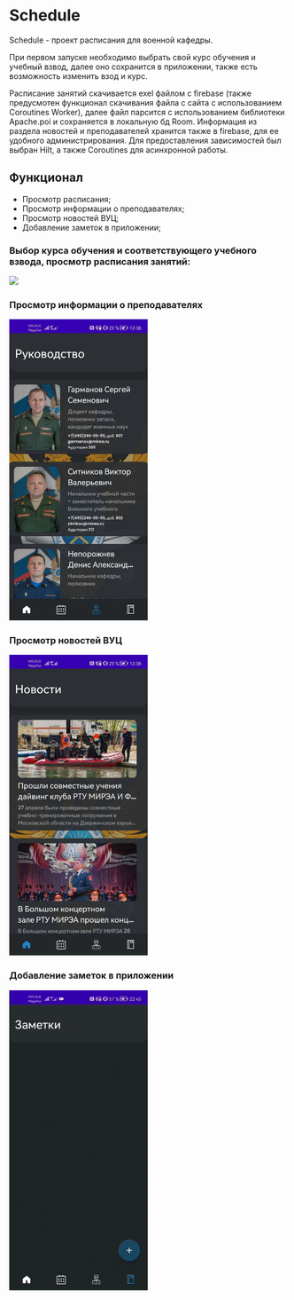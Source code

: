 # Schedule


Schedule - проект расписания для военной кафедры. 

При первом запуске необходимо выбрать свой курс обучения и учебный взвод, далее оно сохранится в приложении, также есть возможность изменить взод и курс. 

Расписание занятий скачивается exel файлом с firebase (также предусмотен функционал скачивания файла с сайта с использованием Coroutines Worker), далее файл парсится с использованием библиотеки Apache.poi и сохраняется в локальную бд Room. Информация из раздела новостей и преподавателей хранится также в firebase, для ее удобного администрирования. Для предоставления зависимостей был выбран Hilt, а также Coroutines для асинхронной работы. 


## Функционал
* Просмотр расписания;
* Просмотр информации о преподавателях;
* Просмотр новостей ВУЦ;
* Добавление заметок в приложении; 


### Выбор курса обучения и соответствующего учебного взвода, просмотр расписания занятий:
<img src="/assets/schedule.gif" width="250"> 

### Просмотр информации о преподавателях 
<img src="/assets/management.png" width="250">

### Просмотр новостей ВУЦ
<img src="/assets/news.png" width="250">

### Добавление заметок в приложении
 <img src="/assets/notes.gif" width="250"> 
